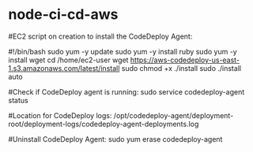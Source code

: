 # node-ci-cd-aws
#EC2 script on creation to install the CodeDeploy Agent:

#!/bin/bash
sudo yum -y update
sudo yum -y install ruby
sudo yum -y install wget
cd /home/ec2-user
wget https://aws-codedeploy-us-east-1.s3.amazonaws.com/latest/install
sudo chmod +x ./install
sudo ./install auto

#Check if CodeDeploy agent is running:
sudo service codedeploy-agent status

#Location for CodeDeploy logs:
/opt/codedeploy-agent/deployment-root/deployment-logs/codedeploy-agent-deployments.log

#Uninstall CodeDeploy Agent:
sudo yum erase codedeploy-agent
